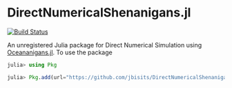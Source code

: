 # DirectNumericalShenanigans.jl

[![Build Status](https://github.com/jbisits/DirectNumericalShenanigans.jl/actions/workflows/CI.yml/badge.svg?branch=main)](https://github.com/jbisits/DirectNumericalShenanigans.jl/actions/workflows/CI.yml?query=branch%3Amain)

An unregistered Julia package for Direct Numerical Simulation using [Oceananigans.jl](https://github.com/CliMA/Oceananigans.jl).
To use the package


```julia
julia> using Pkg

julia> Pkg.add(url="https://github.com/jbisits/DirectNumericalShenanigans.jl.git")
```
